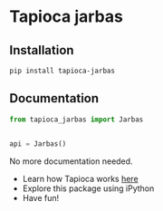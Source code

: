 # Tapioca jarbas

## Installation
```
pip install tapioca-jarbas
```

## Documentation
``` python
from tapioca_jarbas import Jarbas


api = Jarbas()

```

No more documentation needed.

- Learn how Tapioca works [here](http://tapioca-wrapper.readthedocs.org/en/stable/quickstart.html)
- Explore this package using iPython
- Have fun!
